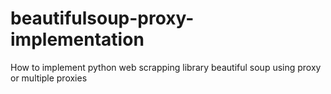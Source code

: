 # beautifulsoup-proxy-implementation
How to implement python web scrapping library beautiful soup using proxy or multiple proxies

